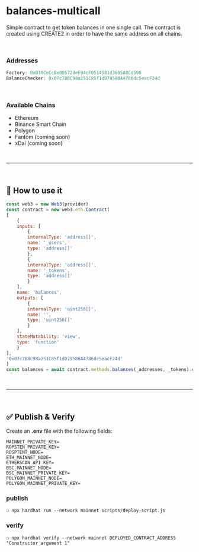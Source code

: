 # balances-multicall

Simple contract to get token balances in one single call. The contract is created using CREATE2 in order to have the same address on all chains.

&nbsp;

### Addresses

```js
Factory: 0xB10CeCcBe00572deE94cF0514581d3695A8Cd596
BalanceChecker: 0x07c7BBC98a251C85f1dD7958BA4786dc5eacF24d
```

&nbsp;

### Available Chains

* Ethereum
* Binance Smart Chain
* Polygon
* Fantom (coming soon)
* xDai (coming soon)

&nbsp;

***

&nbsp;

## :rocket: How to use it

```js
const web3 = new Web3(provider)
const contract = new web3.eth.Contract(
[
    {
    inputs: [
        {
        internalType: 'address[]',
        name: '_users',
        type: 'address[]'
        },
        {
        internalType: 'address[]',
        name: '_tokens',
        type: 'address[]'
        }
    ],
    name: 'balances',
    outputs: [
        {
        internalType: 'uint256[]',
        name: '',
        type: 'uint256[]'
        }
    ],
    stateMutability: 'view',
    type: 'function'
    }
],
'0x07c7BBC98a251C85f1dD7958BA4786dc5eacF24d'
)
const balances = await contract.methods.balances(_addresses, _tokens).call()
```

&nbsp;

***

&nbsp;

## :white_check_mark: Publish & Verify

Create an __.env__ file with the following fields:

```
MAINNET_PRIVATE_KEY=
ROPSTEN_PRIVATE_KEY=
ROSPTENT_NODE=
ETH_MAINNET_NODE=
ETHERSCAN_API_KEY=
BSC_MAINNET_NODE=
BSC_MAINNET_PRIVATE_KEY=
POLYGON_MAINNET_NODE=
POLYGON_MAINNET_PRIVATE_KEY=
```


### publish


```
❍ npx hardhat run --network mainnet scripts/deploy-script.js
```

### verify

```
❍ npx hardhat verify --network mainnet DEPLOYED_CONTRACT_ADDRESS "Constructor argument 1"
```
